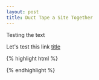 ```yaml
---
layout: post
title: Duct Tape a Site Together
---
```

Testing the text

Let's test this link [title](http://)

{% highlight html %}
<link rel="stylesheet" href="{{ "/css/main.css" | prepend: site.baseurl }}">
<link rel="canonical" href="{{ page.url | replace:'index.html','' | prepend: site.baseurl | prepend: site.url }}">
<link rel="stylesheet" href="http://maxcdn.bootstrapcdn.com/font-awesome/4.3.0/css/font-awesome.min.css">
<link href='http://fonts.googleapis.com/css?family=Quattrocento|Oswald:400,300' rel='stylesheet' type='text/css'>
</head>

{% endhighlight %}
